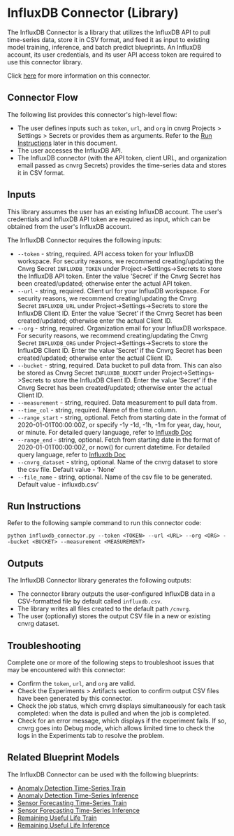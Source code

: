 # InfluxDB Connector (Library)
The InfluxDB Connector is a library that utilizes the InfluxDB API to pull time-series data, store it in CSV format, and feed it as input to existing model training, inference, and batch predict blueprints. An InfluxDB account, its user credentials, and its user API access token are required to use this connector library.

Click [here](https://github.com/cnvrg/data-connectors/tree/influxdb_connector) for more information on this connector.

## Connector Flow
The following list provides this connector's high-level flow:
- The user defines inputs such as `token`, `url`, and `org` in cnvrg Projects > Settings > Secrets or provides them as arguments. Refer to the [Run Instructions](#run-instructions) later in this document.
- The user accesses the InfluxDB API.
- The InfluxDB connector (with the API token, client URL, and organization email passed as cnvrg Secrets) provides the time-series data and stores it in CSV format.

## Inputs
This library assumes the user has an existing InfluxDB account. The user's credentials and InfluxDB API token are required as input, which can be obtained from the user's InfluxDB account.

The InfluxDB Connector requires the following inputs:
- `--token` - string, required. API access token for your InfluxDB workspace. For security reasons, we recommend creating/updating the Cnvrg Secret `INFLUXDB_TOKEN` under Project->Settings->Secrets to store the InfluxDB API token. Enter the value ‘Secret’ if the Cnvrg Secret has been created/updated; otherwise enter the actual API token.
- `--url` - string, required. Client url for your InfluxDB workspace. For security reasons, we recommend creating/updating the Cnvrg Secret `INFLUXDB_URL` under Project->Settings->Secrets to store the InfluxDB Client ID. Enter the value ‘Secret’ if the Cnvrg Secret has been created/updated; otherwise enter the actual Client ID.
- `--org` - string, required. Organization email for your InfluxDB workspace. For security reasons, we recommend creating/updating the Cnvrg Secret `INFLUXDB_ORG` under Project->Settings->Secrets to store the InfluxDB Client ID. Enter the value ‘Secret’ if the Cnvrg Secret has been created/updated; otherwise enter the actual Client ID.
- `--bucket` - string, required. Data bucket to pull data from. This can also be stored as Cnvrg Secret `INFLUXDB_BUCKET` under Project->Settings->Secrets to store the InfluxDB Client ID. Enter the value ‘Secret’ if the Cnvrg Secret has been created/updated; otherwise enter the actual Client ID.
- `--measurement` - string, required. Data measurement to pull data from. 
- `--time_col` - string, required. Name of the time column. 
- `--range_start` - string, optional. Fetch from starting date in the format of 2020-01-01T00:00:00Z, or specify -1y -1d, -1h, -1m for year, day, hour, or minute. For detailed query language, refer to [Influxdb Doc](https://docs.influxdata.com/influxdb/cloud/query-data/flux/Default)
- `--range_end` - string, optional. Fetch from starting date in the format of 2020-01-01T00:00:00Z, or now() for current datetime. For detailed query language, refer to [Influxdb Doc](https://docs.influxdata.com/influxdb/cloud/query-data/flux/Default)
- `--cnvrg_dataset` - string, optional. Name of the cnvrg dataset to store the csv file. Default value - ‘None’
- `--file_name` - string, optional. Name of the csv file to be generated. Default value - influxdb.csv’

## Run Instructions
Refer to the following sample command to run this connector code:

```
python influxdb_connector.py --token <TOKEN> --url <URL> --org <ORG> --bucket <BUCKET> --measurement <MEASUREMENT>
```

## Outputs
The InfluxDB Connector library generates the following outputs:
- The connector library outputs the user-configured InfluxDB data in a CSV-formatted file by default called `influxdb.csv`.
- The library writes all files created to the default path `/cnvrg`.
- The user (optionally) stores the output CSV file in a new or existing cnvrg dataset.

## Troubleshooting
Complete one or more of the following steps to troubleshoot issues that may be encountered with this connector:
- Confirm the `token`, `url`, and `org` are valid.
- Check the Experiments > Artifacts section to confirm output CSV files have been generated by this connector.
- Check the job status, which cnvrg displays simultaneously for each task completed: when the data is pulled and when the job is completed.
- Check for an error message, which displays if the experiment fails. If so, cnvrg goes into Debug mode, which allows limited time to check the logs in the Experiments tab to resolve the problem.

## Related Blueprint Models
The InfluxDB Connector can be used with the following blueprints:
- [Anomaly Detection Time-Series Train](https://metacloud.staging-cloud.cnvrg.io/marketplace/blueprints/adts-training)
- [Anomaly Detection Time-Series Inference](https://metacloud.staging-cloud.cnvrg.io/marketplace/blueprints/adts-inference)
- [Sensor Forecasting Time-Series Train](link)
- [Sensor Forecasting Time-Series Inference](link)
- [Remaining Useful Life Train](link)
- [Remaining Useful Life Inference](link)
